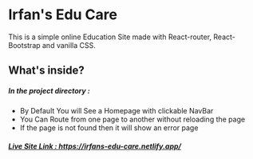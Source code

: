 # Irfan's Edu Care

This is a simple online Education Site made with React-router, React-Bootstrap and vanilla CSS. 

## What's inside?

##### In the project directory :
* By Default You will See a Homepage with clickable NavBar 
* You Can Route from one page to another without reloading the page
* If the page is not found then it will show an error page

##### [Live Site Link : https://irfans-edu-care.netlify.app/ ](https://irfans-edu-care.netlify.app/)